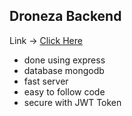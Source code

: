 ## Droneza Backend
Link -> <a href="https://doneza.herokuapp.com/"> Click Here</a>

- done using express
- database mongodb
- fast server
- easy to follow code
- secure with JWT Token
